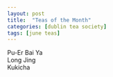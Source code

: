 ```yaml
---
layout: post
title:  "Teas of the Month"
categories: [dublin tea society]
tags: [june teas]
---
```


Pu-Er Bai Ya
<br>Long Jing
<br>Kukicha
